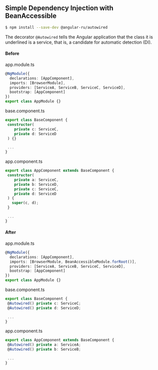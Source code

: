 ## Simple Dependency Injection with BeanAccessible

```bash
$ npm install --save-dev @angular-ru/autowired
```

The decorator `@Autowired` tells the Angular application that the class it is underlined is a service, that is, a candidate for automatic detection (DI).

#### Before

app.module.ts

```ts
@NgModule({
  declarations: [AppComponent],
  imports: [BrowserModule],
  providers: [ServiceA, ServiceB, ServiceC, ServiceD],
  bootstrap: [AppComponent]
})
export class AppModule {}
```

base.component.ts

```ts
export class BaseComponent {
 constructor(
    private c: ServiceC,
    private d: ServiceD
 ) {}

 ...
}
```

app.component.ts

```ts
export class AppComponent extends BaseComponent {
 constructor(
    private a: ServiceC,
    private b: ServiceD,
    private c: ServiceC,
    private d: ServiceD
 ) {
   super(c, d);
 }

 ...
}
```

#### After

app.module.ts

```ts
@NgModule({
  declarations: [AppComponent],
  imports: [BrowserModule, BeanAccessibleModule.forRoot()],
  providers: [ServiceA, ServiceB, ServiceC, ServiceD],
  bootstrap: [AppComponent]
})
export class AppModule {}
```

base.component.ts

```ts
export class BaseComponent {
 @Autowired() private c: ServiceC;
 @Autowired() private d: ServiceD;

 ...
}
```

app.component.ts

```ts
export class AppComponent extends BaseComponent {
 @Autowired() private a: ServiceA;
 @Autowired() private b: ServiceB;

 ...
}
```
